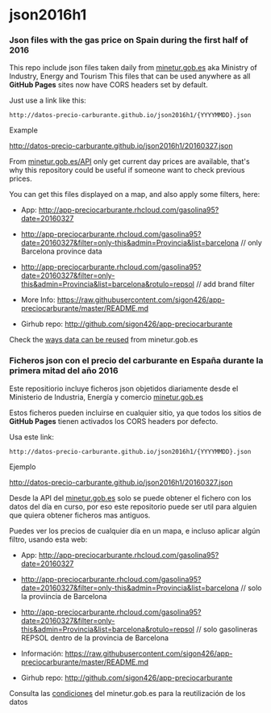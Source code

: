 # json2016h1

### Json files with the gas price on Spain during the first half of 2016

This repo include json files taken daily from [minetur.gob.es](https://sedeaplicaciones.minetur.gob.es/ServiciosRESTCarburantes/PreciosCarburantes/EstacionesTerrestres/)
 aka Ministry of Industry, Energy and Tourism
This files that can be used anywhere as all **GitHub Pages** sites now have CORS headers set by default.

Just use a link like this:

```
http://datos-precio-carburante.github.io/json2016h1/{YYYYMMDD}.json
```

Example

http://datos-precio-carburante.github.io/json2016h1/20160327.json

From  [minetur.gob.es/API](https://sedeaplicaciones.minetur.gob.es/ServiciosRESTCarburantes/PreciosCarburantes/EstacionesTerrestres/) only get current day prices are available, that's why this repository could be useful if someone want to check previous prices.

You can get this files displayed on a map, and also apply some filters, here:

* App: http://app-preciocarburante.rhcloud.com/gasolina95?date=20160327
* http://app-preciocarburante.rhcloud.com/gasolina95?date=20160327&filter=only-this&admin=Provincia&list=barcelona // only Barcelona province data
* http://app-preciocarburante.rhcloud.com/gasolina95?date=20160327&filter=only-this&admin=Provincia&list=barcelona&rotulo=repsol // add brand filter

* More Info: https://raw.githubusercontent.com/sigon426/app-preciocarburante/master/README.md
* Girhub repo: http://github.com/sigon426/app-preciocarburante

Check the [ways data can be reused](http://sede.minetur.gob.es/en-US/datosabiertos/Paginas/modalidades-reutilizacion.aspx) from minetur.gob.es

### Ficheros json con el precio del carburante en España durante la primera mitad del año 2016

Este repositiorio incluye ficheros json objetidos diariamente desde el Ministerio de Industria, Energía y comercio  [minetur.gob.es](http://sedeaplicaciones.minetur.gob.es/ServiciosRESTCarburantes/PreciosCarburantes/EstacionesTerrestres/)

Estos ficheros pueden incluirse en cualquier sitio, ya que todos los sitios de **GitHub Pages** tienen activados los CORS headers por defecto.

Usa este link:

```
http://datos-precio-carburante.github.io/json2016h1/{YYYYMMDD}.json
```

Ejemplo

http://datos-precio-carburante.github.io/json2016h1/20160327.json

Desde la API del [minetur.gob.es](https://sedeaplicaciones.minetur.gob.es/ServiciosRESTCarburantes/PreciosCarburantes/EstacionesTerrestres/) solo se puede obtener el fichero con los datos del día en curso, por eso este repositorio puede ser util para alguien que quiera obtener ficheros mas antiguos.

Puedes ver los precios de cualquier día en un mapa, e incluso aplicar algún filtro, usando esta web:

* App: http://app-preciocarburante.rhcloud.com/gasolina95?date=20160327
* http://app-preciocarburante.rhcloud.com/gasolina95?date=20160327&filter=only-this&admin=Provincia&list=barcelona // solo la proviincia de Barcelona
* http://app-preciocarburante.rhcloud.com/gasolina95?date=20160327&filter=only-this&admin=Provincia&list=barcelona&rotulo=repsol // solo gasolineras REPSOL dentro de la provincia de Barcelona

* Información: https://raw.githubusercontent.com/sigon426/app-preciocarburante/master/README.md
* Girhub repo: http://github.com/sigon426/app-preciocarburante

Consulta las [condiciones](http://sede.minetur.gob.es/es-ES/Paginas/aviso.aspx#Reutilizacion) del minetur.gob.es para la reutilización de los datos

